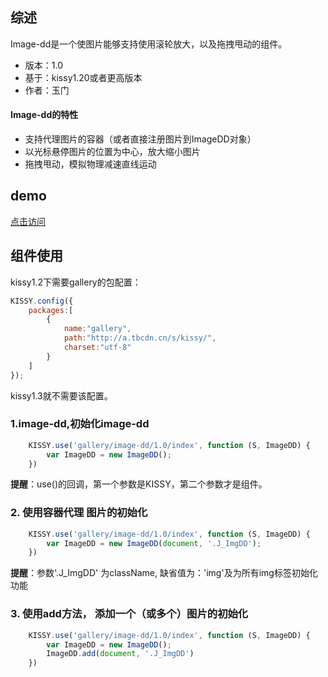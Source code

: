 ## 综述

Image-dd是一个使图片能够支持使用滚轮放大，以及拖拽甩动的组件。

* 版本：1.0
* 基于：kissy1.20或者更高版本
* 作者：玉门


#### Image-dd的特性

* 支持代理图片的容器（或者直接注册图片到ImageDD对象）
* 以光标悬停图片的位置为中心，放大缩小图片
* 拖拽甩动，模拟物理减速直线运动

## demo

[点击访问]()

## 组件使用

kissy1.2下需要gallery的包配置：

```javascript
KISSY.config({
    packages:[
        {
            name:"gallery",
            path:"http://a.tbcdn.cn/s/kissy/",
            charset:"utf-8"
        }
    ]
});
```

kissy1.3就不需要该配置。




### 1.image-dd,初始化image-dd

```javascript
    KISSY.use('gallery/image-dd/1.0/index', function (S, ImageDD) {
        var ImageDD = new ImageDD();
    })
```
**提醒**：use()的回调，第一个参数是KISSY，第二个参数才是组件。

### 2. 使用容器代理 图片的初始化

```javascript
    KISSY.use('gallery/image-dd/1.0/index', function (S, ImageDD) {
        var ImageDD = new ImageDD(document, '.J_ImgDD');
    })
```

**提醒**：参数'.J_ImgDD' 为className, 缺省值为：'img'及为所有img标签初始化功能
    

### 3. 使用add方法， 添加一个（或多个）图片的初始化
```javascript
    KISSY.use('gallery/image-dd/1.0/index', function (S, ImageDD) {
        var ImageDD = new ImageDD();
        ImageDD.add(document, '.J_ImgDD')
    })
```



